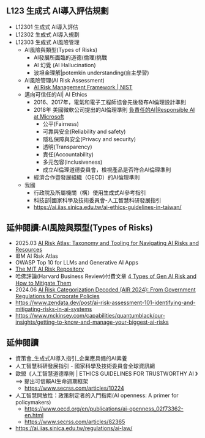 ## L123 生成式 AI導入評估規劃
- L12301 生成式 AI導入評估
- L12302 生成式 AI導入規劃
- L12303 生成式 AI風險管理
  - AI風險與類型(Types of Risks)
    - AI發展所面臨的道德(倫理)挑戰
    - AI 幻覺 (AI Hallucination)
    - 波坦金理解|potemkin understanding(自主學習)
  - AI風險管理(AI Risk Assessment)
    - [AI Risk Management Framework | NIST](https://www.nist.gov/itl/ai-risk-management-framework)
  - 邁向可信任的AI| AI Ethics
    - 2016、2017年，電氣和電子工程師協會先後發布AI倫理設計準則
    - 2018年 美國微軟公司提出的AI倫理準則 [負責任的AI|Responsible AI at Microsoft](https://www.microsoft.com/en-us/ai/responsible-ai)
      - 公平(Fairness)
      - 可靠與安全(Reliability and safety)
      - 隱私保障與安全(Privacy and security)
      - 透明(Transparency)
      - 責任(Accountability)
      - 多元包容(Inclusiveness)
      - 成立AI倫理道德委員會，檢視產品是否符合AI倫理準則
    - 經濟合作暨發展組織（OECD）的AI倫理準則
  - 我國
    - 行政院及所屬機關（構）使用生成式AI參考指引
    - 科技部|國家科學及技術委員會-人工智慧科研發展指引
    - https://ai.iias.sinica.edu.tw/ai-ethics-guidelines-in-taiwan/

## 延伸閱讀:AI風險與類型(Types of Risks)
- 2025.03 [AI Risk Atlas: Taxonomy and Tooling for Navigating AI Risks and Resources](https://arxiv.org/abs/2503.05780)
- IBM AI Risk Atlas
- OWASP Top 10 for LLMs and Generative AI Apps
- [The MIT AI Risk Repository](https://airisk.mit.edu/)
- 哈佛評論(Harvard Business Review)付費文章 [4 Types of Gen AI Risk and How to Mitigate Them](https://hbr.org/2024/05/4-types-of-gen-ai-risk-and-how-to-mitigate-them) 
- 2024.06 [AI Risk Categorization Decoded (AIR 2024): From Government Regulations to Corporate Policies](https://arxiv.org/abs/2406.17864)
- https://www.zendata.dev/post/ai-risk-assessment-101-identifying-and-mitigating-risks-in-ai-systems 
- https://www.mckinsey.com/capabilities/quantumblack/our-insights/getting-to-know-and-manage-your-biggest-ai-risks

## 延伸閱讀
- 資策會_生成式AI導入指引_企業應具備的AI素養
- 人工智慧科研發展指引 - 國家科學及技術委員會全球資訊網
- 歐盟《人工智慧道德準則 | ETHICS GUIDELINES FOR TRUSTWORTHY AI 》==> 提出可信賴AI生命週期框架
  - https://www.secrss.com/articles/10224 
- 人工智慧開放性：政策制定者的入門指南(AI openness: A primer for policymakers)
  - https://www.oecd.org/en/publications/ai-openness_02f73362-en.html
  - https://www.secrss.com/articles/82365 
- https://ai.iias.sinica.edu.tw/regulations/ai-law/
